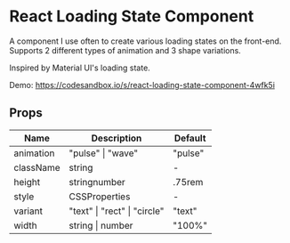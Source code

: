 # React Loading State Component

A component I use often to create various loading states on the front-end. Supports 2 different types of animation and 3 shape variations.

Inspired by Material UI's loading state.  

Demo: https://codesandbox.io/s/react-loading-state-component-4wfk5i

## Props 

<table><thead><tr><th>Name</th><th>Description</th><th>Default</th></tr></thead><tbody><tr><td ><span>animation</span></td><td><div><div><span >"pulse" | "wave"</span></div></div></td><td><div><span >"pulse"</span></div></td></tr><tr><td ><span>className</span></td><td><div><div><span >string</span></div></div></td><td><span>-</span></td></tr><tr><td ><span>height</span></td><td><div><div><span >string</span><span >number</span></div></div></td><td><div><span >.75rem</span></div></td></tr><tr><td ><span>style</span></td><td><div><div><span >CSSProperties</span></div></div></td><td><span>-</span></td></tr><tr><td ><span>variant</span></td><td><div><div><span >"text" | "rect" | "circle"</span></div></div></td><td><div><span>"text"</span></div></td></tr><tr><td ><span>width</span></td><td><div><div><span>string | number</span></div></div></td><td><span>"100%"</span></td></tr></tbody></table>

